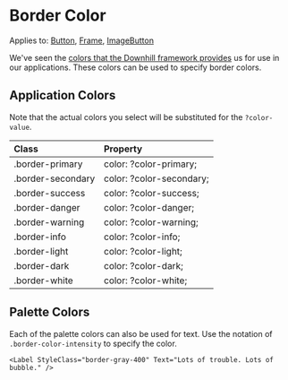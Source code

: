 # Border Color

Applies to: [Button](https://docs.microsoft.com/en-us/dotnet/api/xamarin.forms.button?view=xamarin-forms), [Frame](https://docs.microsoft.com/en-us/dotnet/api/xamarin.forms.frame?view=xamarin-forms), [ImageButton](https://docs.microsoft.com/en-us/dotnet/api/xamarin.forms.imagebutton?view=xamarin-forms)

We've seen the [colors that the Downhill framework provides](../../colors.md) us for use in our applications. These colors can be used to specify border colors.

## Application Colors

Note that the actual colors you select will be substituted for the `?color-value`.

| Class | Property |
| :--- | :--- |
| .border-primary | color: ?color-primary; |
| .border-secondary | color: ?color-secondary; |
| .border-success | color: ?color-success; |
| .border-danger | color: ?color-danger; |
| .border-warning | color: ?color-warning; |
| .border-info | color: ?color-info; |
| .border-light | color: ?color-light; |
| .border-dark | color: ?color-dark; |
| .border-white | color: ?color-white; |

## Palette Colors

Each of the palette colors can also be used for text. Use the notation of `.border-color-intensity` to specify the color.

```text
<Label StyleClass="border-gray-400" Text="Lots of trouble. Lots of bubble." />
```

